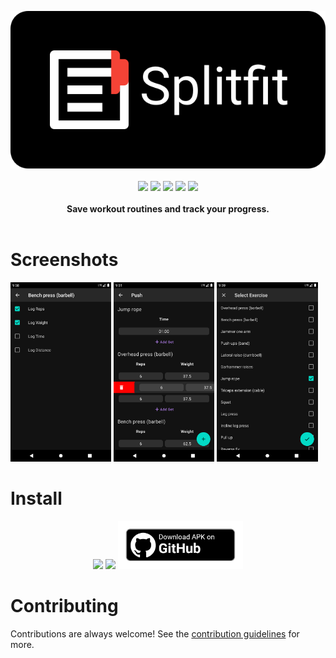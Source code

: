 <p align="center">
<img src="https://raw.githubusercontent.com/noahjutz/SplitfitAssets/main/v2/ReadmeBanner.png" />
<br><br>
<a href="https://app.circleci.com/pipelines/github/noahjutz/Splitfit?branch=master"><img src="https://img.shields.io/circleci/build/github/noahjutz/Splitfit/master?logo=circleci" /></a>
<a href="https://github.com/noahjutz/Splitfit/blob/master/LICENSE"><img src="https://img.shields.io/github/license/noahjutz/Splitfit" /></a>
<a href="https://liberapay.com/noahjutz/donate"><img src="https://img.shields.io/badge/donate-liberapay-yellow?logo=liberapay&logoColor=white" /></a>
<a href="https://opensource.guide/how-to-contribute/#how-to-submit-a-contribution"><img src="https://img.shields.io/badge/PRs-welcome-brightgreen.svg" /></a>
<a href="https://github.com/noahjutz/Splitfit/releases"><img src="https://img.shields.io/github/v/release/noahjutz/Splitfit?include_prereleases"> </a>
<br><br>
<b>Save workout routines and track your progress.</b>
<br><br>
</p>

# Screenshots

<p><img src="https://raw.githubusercontent.com/noahjutz/SplitfitAssets/main/v1/screenshots/dark/CreateExerciseScreen.png" width="32%" /> <img src="https://raw.githubusercontent.com/noahjutz/SplitfitAssets/main/v1/screenshots/dark/CreateRoutineScreen.png" width="32%" /> <img src="https://raw.githubusercontent.com/noahjutz/SplitfitAssets/main/v1/screenshots/dark/PickExerciseScreen.png" width="32%" /></p>

# Install

<p align="center">
<a href="https://play.google.com/store/apps/details?id=com.noahjutz.splitfit"><img src="https://camo.githubusercontent.com/f8cc865a8fa303cbf10e8d0451254fa21c07163dc23a5becc9c174f28f4028f7/68747470733a2f2f706c61792e676f6f676c652e636f6d2f696e746c2f656e5f75732f6261646765732f7374617469632f696d616765732f6261646765732f656e5f62616467655f7765625f67656e657269632e706e67" width="200px"></a>
<a href="https://gitlab.com/fdroid/rfp/-/issues/1628#note_495474892"><img src="https://camo.githubusercontent.com/0b57d4735ea799e871eca7a7a47eedf9c130a7334cec24572cb89408b4d3669f/68747470733a2f2f6769746c61622e636f6d2f6664726f69642f617274776f726b2f2d2f7261772f6d61737465722f62616467652f6765742d69742d6f6e2d656e2d75732e706e67" width="200px"></a>
<a href="https://github.com/noahjutz/Splitfit/releases"><img src="https://raw.githubusercontent.com/noahjutz/SplitfitAssets/main/v1/badge/github_apk_badge.png" width="200px"></a>
</p>

# Contributing

Contributions are always welcome! See the [contribution guidelines](https://github.com/noahjutz/Splitfit/blob/master/CONTRIBUTING.md) for more.
